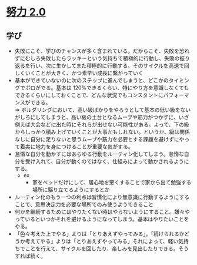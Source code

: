 # [努力 2.0](https://www.amazon.co.jp/%E4%B8%96%E7%95%8C%E4%B8%80%E3%81%AE%E3%83%97%E3%83%AD%E3%82%B2%E3%83%BC%E3%83%9E%E3%83%BC%E3%81%8C%E3%82%84%E3%81%A3%E3%81%A6%E3%81%84%E3%82%8B-%E5%8A%AA%E5%8A%9B2-0-%E3%81%A8%E3%81%8D%E3%81%A9/dp/4478108315)

## 学び

- 失敗にこそ、学びのチャンスが多く含まれている。だからこそ、失敗を恐れずにむしろ失敗したらラッキーという気持ちで積極的に行動し、失敗の振り返るを行い、次に生かしてまた積極的に行動する、そのサイクルを高速で回しくいくことが大きく、かつ素早い成長に繋がっていく
- 基本ができていないのに次のステップに進んでしまうと、どこかのタイミングでボロがでる。基本は 120%できるくらい、特にやり方を意識しなくてもできるくらいにしておくことで、どんな状況でもコンスタントにパフォーマンスができる。  
  => ボルダリングにおいて、高い級ばかりをやろうとして基本の低い級をないがしろにしてしまうと、高い級の土台となるムーブや筋力がつかずに、いざ例えば大会などに出た時にそれらが出せない可能性がある。よって、下の級からしっかり積み上げていくことが大事かもしれない。というか、級は関係なしに自分に足りないと思うムーブや筋力を必要とする課題を避けずにやって着実に地力を身につけることが重要な気がする。
- 怠惰な自分を動かすにはあらゆる行動をルーティン化してしまう。怠惰な自分を受け入れて、自分が動くのではなく、仕組みによって動かされるようにする。
  - ex
    - 家をベッドだけにして、居心地を悪くすることで家から出て勉強する場所に駆り立てるようにするとか
- ルーティン化のもう一つの利点は習慣化により無意識に行動するようにすることで、意思決定力を必要な場所でのみ使うようできること
- 何かを継続するためにはやりたくない時はやらないようにすること。嫌々やっているといつかそれを避けるようになってしまう。基本はやりたいことをやる。
- 「色々考えた上でやる」よりは「とりあえずやってみる」。「続けられるかどうか考えてやる」よりは「とりあえずやってみる」それによって、軽い気持ちでことを行えて、サイクルを回したり、楽しみを見出したりできる。そうすれば続く。
